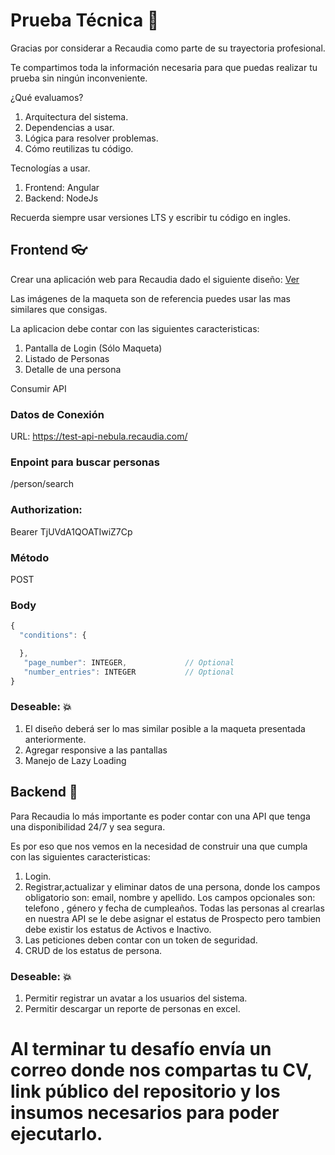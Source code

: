 
# Prueba Técnica :rocket:

Gracias por considerar a Recaudia como parte de su trayectoria profesional. 

Te compartimos toda la información necesaria para que puedas realizar tu prueba sin ningún inconveniente. 

¿Qué evaluamos?

1. Arquitectura del sistema.
2. Dependencias a usar.
3. Lógica para resolver problemas.
4. Cómo reutilizas tu código.

Tecnologías a usar.
1. Frontend: Angular
2. Backend: NodeJs

Recuerda siempre usar versiones LTS y escribir tu código en ingles. 

## Frontend :eyeglasses:

Crear una aplicación web para Recaudia dado el siguiente diseño: [Ver](https://nebuladiag.blob.core.windows.net/challenges/prueba.pdf)

Las imágenes de la maqueta son de referencia puedes usar las mas similares que consigas. 

La aplicacion debe contar con las siguientes caracteristicas:

1. Pantalla de Login (Sólo Maqueta)
2. Listado de Personas
3. Detalle de una persona

Consumir API 

### Datos de Conexión 
URL: https://test-api-nebula.recaudia.com/

### Enpoint para buscar personas
/person/search

### Authorization: 

Bearer TjUVdA1QOATIwiZ7Cp
  
### Método 
  POST

  ### Body 
  ```javascript
  {
    "conditions": {

    },
     "page_number": INTEGER,             // Optional
     "number_entries": INTEGER           // Optional
}
```

### Deseable:  :boom:
1. El diseño deberá ser lo mas similar posible a la maqueta presentada anteriormente.
2. Agregar responsive a las pantallas
3. Manejo de Lazy Loading



## Backend :minidisc:

Para Recaudia lo más importante es poder contar con una API que tenga una disponibilidad 24/7 y sea segura. 

Es por eso que nos vemos en la necesidad de construir una que cumpla con las siguientes caracteristicas: 

1. Login.
2. Registrar,actualizar y eliminar datos de una persona, donde los campos obligatorio son: email, nombre y apellido. Los campos opcionales son: telefono , género y fecha de cumpleaños. Todas las personas al crearlas en nuestra API se le debe asignar el estatus de Prospecto pero tambien debe existir los estatus de Activos e Inactivo.
3. Las peticiones deben contar con un token de seguridad.
4. CRUD de los estatus de persona.

### Deseable:  :boom:
1. Permitir registrar un avatar a los usuarios del sistema.
2. Permitir descargar un reporte de personas en excel.

# Al terminar tu desafío envía un correo donde nos compartas tu CV, link público del repositorio y los insumos necesarios para poder ejecutarlo.
